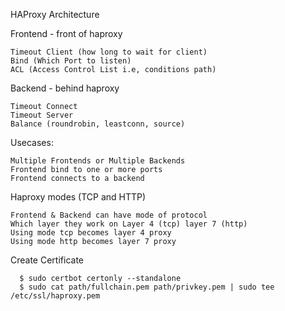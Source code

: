 HAProxy Architecture

Frontend - front of haproxy

	Timeout Client (how long to wait for client)
	Bind (Which Port to listen)
	ACL (Access Control List i.e, conditions path)

Backend - behind haproxy
	
	Timeout Connect
	Timeout Server
	Balance (roundrobin, leastconn, source)

Usecases:
	
	Multiple Frontends or Multiple Backends
	Frontend bind to one or more ports
	Frontend connects to a backend

Haproxy modes (TCP and HTTP)

	Frontend & Backend can have mode of protocol
	Which layer they work on Layer 4 (tcp) layer 7 (http)
	Using mode tcp becomes layer 4 proxy
	Using mode http becomes layer 7 proxy

Create Certificate
```
  $ sudo certbot certonly --standalone 
  $ sudo cat path/fullchain.pem path/privkey.pem | sudo tee /etc/ssl/haproxy.pem
